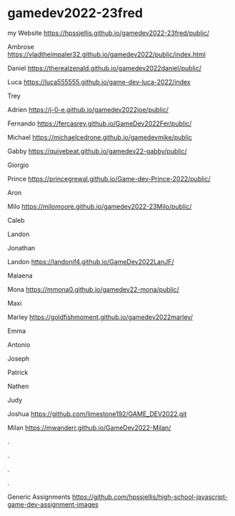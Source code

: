 # gamedev2022-23fred


my Website   https://hpssjellis.github.io/gamedev2022-23fred/public/


Ambrose   https://vladtheimpaler32.github.io/gamedev2022/public/index.html

Daniel   https://therealzenald.github.io/gamedev2022daniel/public/

Luca  https://luca555555.github.io/game-dev-luca-2022/index

Trey

Adrien   https://j-0-e.github.io/gamedev2022joe/public/

Fernando  https://fercasrey.github.io/GameDev2022Fer/public/

Michael  https://michaelcedrone.github.io/gamedevmike/public

Gabby   https://quivebeat.github.io/gamedev22-gabby/public/

Giorgio

Prince   https://princegrewal.github.io/Game-dev-Prince-2022/public/

Aron

Milo   https://milomoore.github.io/gamedev2022-23Milo/public/

Caleb

Landon

Jonathan

Landon   https://landonjf4.github.io/GameDev2022LanJF/

Malaena

Mona   https://mmona0.github.io/gamedev22-mona/public/

Maxi

Marley   https://goldfishmoment.github.io/gamedev2022marley/

Emma

Antonio

Joseph

Patrick

Nathen

Judy

Joshua   https://github.com/limestone192/GAME_DEV2022.git

Milan  https://mwanderr.github.io/GameDev2022-Milan/



































.




.





.



.

































Generic Assignments https://github.com/hpssjellis/high-school-javascript-game-dev-assignment-images
